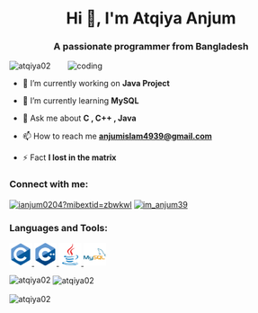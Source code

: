 <h1 align="center">Hi 👋, I'm Atqiya Anjum</h1>
<h3 align="center">A passionate programmer from Bangladesh</h3>
<img align="right" alt="coding" width="400" src="https://mir-s3-cdn-cf.behance.net/project_modules/disp/601014116770475.6068beff4640a.gif">

<p align="left"> <img src="https://komarev.com/ghpvc/?username=atqiya02&label=Profile%20views&color=0e75b6&style=flat" alt="atqiya02" /> </p>

- 🔭 I’m currently working on **Java Project**

- 🌱 I’m currently learning **MySQL**

- 💬 Ask me about **C , C++ , Java**

- 📫 How to reach me **anjumislam4939@gmail.com**

- ⚡ Fact **I lost in the matrix**

<h3 align="left">Connect with me:</h3>
<p align="left">
<a href="https://fb.com/ianjum0204?mibextid=zbwkwl" target="blank"><img align="center" src="https://raw.githubusercontent.com/rahuldkjain/github-profile-readme-generator/master/src/images/icons/Social/facebook.svg" alt="ianjum0204?mibextid=zbwkwl" height="30" width="40" /></a>
<a href="https://instagram.com/im_anjum39" target="blank"><img align="center" src="https://raw.githubusercontent.com/rahuldkjain/github-profile-readme-generator/master/src/images/icons/Social/instagram.svg" alt="im_anjum39" height="30" width="40" /></a>
</p>

<h3 align="left">Languages and Tools:</h3>
<p align="left">
    <a href="https://www.cprogramming.com/" target="_blank" rel="noreferrer">
        <img src="https://raw.githubusercontent.com/devicons/devicon/master/icons/c/c-original.svg" alt="c" width="40" height="40"/> 
    </a> 
    <a href="https://www.w3schools.com/cpp/" target="_blank" rel="noreferrer">
        <img src="https://raw.githubusercontent.com/devicons/devicon/master/icons/cplusplus/cplusplus-original.svg" alt="cplusplus" width="40" height="40"/> 
    </a> 
    <a href="https://www.java.com" target="_blank" rel="noreferrer">
        <img src="https://raw.githubusercontent.com/devicons/devicon/master/icons/java/java-original.svg" alt="java" width="40" height="40"/> 
    </a> 
    <a href="https://www.mysql.com/" target="_blank" rel="noreferrer">
        <img src="https://raw.githubusercontent.com/devicons/devicon/master/icons/mysql/mysql-original-wordmark.svg" alt="mysql" width="40" height="40"/> 
    </a>
</p>

<p><img align="left" src="https://github-readme-stats.vercel.app/api/top-langs?username=atqiya02&show_icons=true&locale=en&layout=compact" alt="atqiya02" /></p>

<p>&nbsp;<img align="center" src="https://github-readme-stats.vercel.app/api?username=atqiya02&show_icons=true&locale=en" alt="atqiya02" /></p>

<p><img align="center" src="https://github-readme-streak-stats.herokuapp.com/?user=atqiya02&" alt="atqiya02" /></p>
